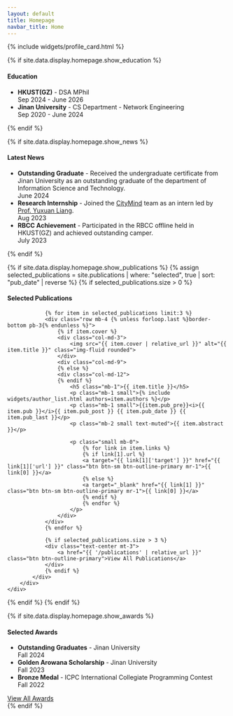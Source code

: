 ```yaml
---
layout: default
title: Homepage
navbar_title: Home
---
```

{% include widgets/profile_card.html %}

{% if site.data.display.homepage.show_education %}
<div class="row mt-4">
    <div class="col">
        <div class="card border-0 shadow-sm bg-white">
            <div class="card-body">
                <h4 class="card-title">
                    <i class="fas fa-user-graduate"></i> Education
                </h4>
                <ul class="list-group list-group-flush">
                    <li class="list-group-item border-0">
                        <div class="d-flex justify-content-between">
                            <div>
                                <strong>HKUST(GZ)</strong> - DSA MPhil
                            </div>
                            <div>
                                <span class="badge badge-pill badge-secondary">Sep 2024 - June 2026</span>
                            </div>
                        </div>
                    </li>
                    <li class="list-group-item border-0">
                        <div class="d-flex justify-content-between">
                            <div>
                                <strong>Jinan University</strong> - CS Department - Network Engineering
                            </div>
                            <div>
                                <span class="badge badge-pill badge-secondary">Sep 2020 - June 2024</span>
                            </div>
                        </div>
                    </li>
                </ul>
            </div>
        </div>
    </div>
</div>
{% endif %}

{% if site.data.display.homepage.show_news %}
<div class="row mt-4">
    <div class="col">
        <div class="card border-0 shadow-sm bg-white">
            <div class="card-body">
                <h4 class="card-title">
                    <i class="fas fa-newspaper"></i> Latest News
                </h4>
                <ul class="list-group list-group-flush">
                    <li class="list-group-item border-0">
                        <div class="d-flex justify-content-between">
                            <div>
                                <strong>Outstanding Graduate</strong> - Received the undergraduate certificate from Jinan University as an outstanding graduate of the department of Information Science and Technology.
                            </div>
                            <div>
                                <span class="badge badge-pill badge-secondary">June 2024</span>
                            </div>
                        </div>
                    </li>
                    <li class="list-group-item border-0">
                        <div class="d-flex justify-content-between">
                            <div>
                                <strong>Research Internship</strong> - Joined the <a href="https://citymind.top/about-us/" target="_blank">CityMind</a> team as an intern led by <a href="http://yuxuanliang.com/" target="_blank">Prof. Yuxuan Liang</a>.
                            </div>
                            <div>
                                <span class="badge badge-pill badge-secondary">Aug 2023</span>
                            </div>
                        </div>
                    </li>
                    <li class="list-group-item border-0">
                        <div class="d-flex justify-content-between">
                            <div>
                                <strong>RBCC Achievement</strong> - Participated in the RBCC offline held in HKUST(GZ) and achieved outstanding camper.
                            </div>
                            <div>
                                <span class="badge badge-pill badge-secondary">July 2023</span>
                            </div>
                        </div>
                    </li>
                </ul>
            </div>
        </div>
    </div>
</div>
{% endif %}

{% if site.data.display.homepage.show_publications %}
{% assign selected_publications = site.publications | where: "selected", true | sort: "pub_date" | reverse %}
{% if selected_publications.size > 0 %}
<div class="row mt-4">
    <div class="col">
        <div class="card border-0 shadow-sm bg-white">
            <div class="card-body">
                <h4 class="card-title">
                    <i class="fas fa-book"></i> Selected Publications
                </h4>
                
                {% for item in selected_publications limit:3 %}
                <div class="row mb-4 {% unless forloop.last %}border-bottom pb-3{% endunless %}">
                    {% if item.cover %}
                    <div class="col-md-3">
                        <img src="{{ item.cover | relative_url }}" alt="{{ item.title }}" class="img-fluid rounded">
                    </div>
                    <div class="col-md-9">
                    {% else %}
                    <div class="col-md-12">
                    {% endif %}
                        <h5 class="mb-1">{{ item.title }}</h5>
                        <p class="mb-1 small">{% include widgets/author_list.html authors=item.authors %}</p>
                        <p class="mb-1 small">{{item.pub_pre}}<i>{{ item.pub }}</i>{{ item.pub_post }} {{ item.pub_date }} {{ item.pub_last }}</p>
                        <p class="mb-2 small text-muted">{{ item.abstract }}</p>
                        
                        <p class="small mb-0">
                            {% for link in item.links %}
                            {% if link[1].url %}
                            <a target="{{ link[1]['target'] }}" href="{{ link[1]['url'] }}" class="btn btn-sm btn-outline-primary mr-1">{{ link[0] }}</a>
                            {% else %}
                            <a target="_blank" href="{{ link[1] }}" class="btn btn-sm btn-outline-primary mr-1">{{ link[0] }}</a>
                            {% endif %}
                            {% endfor %}
                        </p>
                    </div>
                </div>
                {% endfor %}
                
                {% if selected_publications.size > 3 %}
                <div class="text-center mt-3">
                    <a href="{{ '/publications' | relative_url }}" class="btn btn-outline-primary">View All Publications</a>
                </div>
                {% endif %}
            </div>
        </div>
    </div>
</div>
{% endif %}
{% endif %}

{% if site.data.display.homepage.show_awards %}
<div class="row mt-4">
    <div class="col">
        <div class="card border-0 shadow-sm bg-white">
            <div class="card-body">
                <h4 class="card-title">
                    <i class="fas fa-award"></i> Selected Awards
                </h4>
                <ul class="list-group list-group-flush">
                    <li class="list-group-item border-0">
                        <div class="d-flex justify-content-between">
                            <div>
                                <strong>Outstanding Graduates</strong> - Jinan University
                            </div>
                            <div>
                                <span class="badge badge-pill badge-secondary">Fall 2024</span>
                            </div>
                        </div>
                    </li>
                    <li class="list-group-item border-0">
                        <div class="d-flex justify-content-between">
                            <div>
                                <strong>Golden Arowana Scholarship</strong> - Jinan University
                            </div>
                            <div>
                                <span class="badge badge-pill badge-secondary">Fall 2023</span>
                            </div>
                        </div>
                    </li>
                    <li class="list-group-item border-0">
                        <div class="d-flex justify-content-between">
                            <div>
                                <strong>Bronze Medal</strong> - ICPC International Collegiate Programming Contest
                            </div>
                            <div>
                                <span class="badge badge-pill badge-secondary">Fall 2022</span>
                            </div>
                        </div>
                    </li>
                </ul>
                <div class="text-center mt-3">
                    <a href="{{ '/awards' | relative_url }}" class="btn btn-outline-primary">View All Awards</a>
                </div>
            </div>
        </div>
    </div>
</div>
{% endif %}


